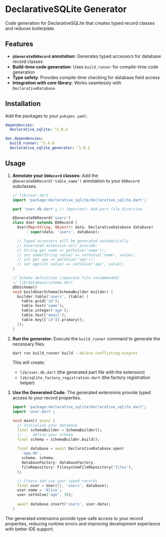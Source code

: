 # DeclarativeSQLite Generator

Code generation for DeclarativeSQLite that creates typed record classes and reduces boilerplate.

## Features

- **`@GenerateDbRecord` annotation**: Generates typed accessors for database record classes
- **Build-time code generation**: Uses `build_runner` for compile-time code generation
- **Type safety**: Provides compile-time checking for database field access
- **Integration with core library**: Works seamlessly with `DeclarativeDatabase`

## Installation

Add the packages to your `pubspec.yaml`:

```yaml
dependencies:
  declarative_sqlite: ^1.0.2

dev_dependencies:
  build_runner: ^2.4.0
  declarative_sqlite_generator: ^1.0.2
```

## Usage

1.  **Annotate your `DbRecord` classes:**
    Add the `@GenerateDbRecord('table_name')` annotation to your `DbRecord` subclasses.

    ```dart
    // lib/user.dart
    import 'package:declarative_sqlite/declarative_sqlite.dart';

    part 'user.db.dart'; // Important: Add part file directive

    @GenerateDbRecord('users')
    class User extends DbRecord {
      User(Map<String, Object?> data, DeclarativeDatabase database)
          : super(data, 'users', database);

      // Typed accessors will be generated automatically
      // Generated extension will provide:
      // String get name => getValue('name')!;
      // set name(String value) => setValue('name', value);
      // int get age => getValue('age')!;
      // set age(int value) => setValue('age', value);
    }
    
    // Schema definition (separate file recommended)
    // lib/database/schema.dart
    @DbSchema()
    void buildUserSchema(SchemaBuilder builder) {
      builder.table('users', (table) {
        table.guid('id');
        table.text('name');
        table.integer('age');
        table.text('email');
        table.key(['id']).primary();
      });
    }
    ```

2.  **Run the generator:**
    Execute the `build_runner` command to generate the necessary files.

    ```bash
    dart run build_runner build --delete-conflicting-outputs
    ```

    This will create:
    *   `lib/user.db.dart` (the generated part file with the extension)
    *   `lib/sqlite_factory_registration.dart` (the factory registration helper)

4.  **Use the Generated Code:**
    The generated extensions provide typed access to your record properties.

    ```dart
    import 'package:declarative_sqlite/declarative_sqlite.dart';
    import 'user.dart';

    void main() async {
      // Initialize your database
      final schemaBuilder = SchemaBuilder();
      // ... define your schema
      final schema = schemaBuilder.build();
      
      final database = await DeclarativeDatabase.open(
        'app.db',
        schema: schema,
        databaseFactory: databaseFactory,
        fileRepository: FilesystemFileRepository('files'),
      );

      // Create and use your typed records
      final user = User({}, 'users', database);
      user.name = 'Alice';
      user.setValue('age', 30);
      
      await database.insert('users', user.data);
    }
    ```

The generated extensions provide type-safe access to your record properties, reducing runtime errors and improving development experience with better IDE support.
